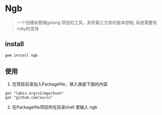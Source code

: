 # Ngb

> 一个创建和管理golang 项目的工具，具有第三方库的版本控制, 系统需要有ruby的支持

## install

`gem install ngb`

## 使用

1. 在项目目录加入Packagefile，填入类是下面的内容

```
get "labix.org/v2/mgo/bson"
get "github.com/xx/xx"
```

2. 在Packagefile项目所在目录shell 里输入 ngb

